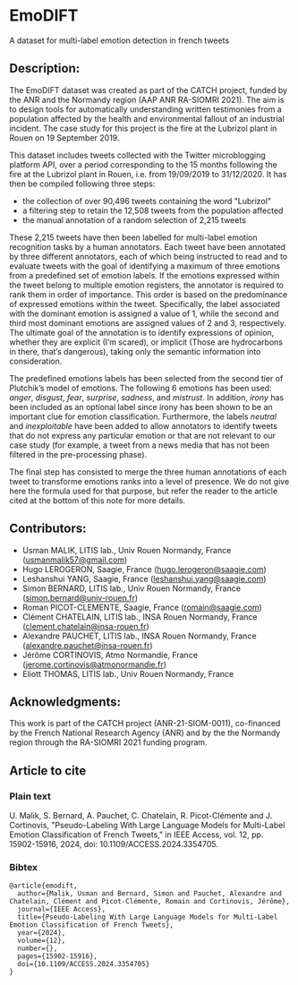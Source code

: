 # EmoDIFT
A dataset for multi-label emotion detection in french tweets

## Description:
The EmoDIFT dataset was created as part of the CATCH project, funded by the ANR and the Normandy region (AAP ANR RA-SIOMRI 2021). The aim is to design tools for automatically understanding written testimonies from a population affected by the health and environmental fallout of an industrial incident. The case study for this project is the fire at the Lubrizol plant in Rouen on 19 September 2019.

This dataset includes tweets collected with the Twitter microblogging platform API, over a period corresponding to the 15 months following the fire at the Lubrizol plant in Rouen, i.e. from 19/09/2019 to 31/12/2020. It has then be compiled following three steps:
- the collection of over 90,496 tweets containing the word "Lubrizol"
- a filtering step to retain the 12,508 tweets from the population affected
- the manual annotation of a random selection of 2,215 tweets

These 2,215 tweets have then been labelled for multi-label emotion recognition tasks by a human annotators. Each tweet have been annotated by three different annotators, each of which being instructed to read and to evaluate tweets with the goal of identifying a maximum of three emotions from a predefined set of emotion labels. If the emotions expressed within the tweet belong to multiple emotion registers, the annotator is required to rank them in order of importance. This order is based on the predominance of expressed emotions within the tweet. Specifically, the label associated with the dominant emotion is assigned a value of 1, while the second and third most dominant emotions are assigned values of 2 and 3, respectively. The ultimate goal of the annotation is to identify expressions of opinion, whether they are explicit (I’m scared), or implicit (Those are hydrocarbons in there, that’s dangerous), taking only the semantic information into consideration.

The predefined emotions labels has been selected from the second tier of Plutchik’s model of emotions. The following 6 emotions has been used: *anger*, *disgust*, *fear*, *surprise*, *sadness*, and *mistrust*. In addition, *irony* has been included as an optional label since irony has been shown to be an important clue for emotion classification. Furthermore, the labels *neutral* and *inexploitable* have been added to allow annotators to identify tweets that do not express any particular emotion or that are not relevant to our case study (for example, a tweet from a news media that has not been filtered in the pre-processing phase).

The final step has consisted to merge the three human annotations of each tweet to transforme emotions ranks into a level of presence. We do not give here the formula used for that purpose, but refer the reader to the article cited at the bottom of this note for more details.

## Contributors:
- Usman MALIK, LITIS lab., Univ Rouen Normandy, France (usmanmalik57@gmail.com)
- Hugo LEROGERON, Saagie, France (hugo.lerogeron@saagie.com)
- Leshanshui YANG, Saagie, France (leshanshui.yang@saagie.com)
- Simon BERNARD, LITIS lab., Univ Rouen Normandy, France (simon.bernard@univ-rouen.fr)
- Roman PICOT-CLEMENTE, Saagie, France (romain@saagie.com)
- Clément CHATELAIN, LITIS lab., INSA Rouen Normandy, France (clement.chatelain@insa-rouen.fr)
- Alexandre PAUCHET, LITIS lab., INSA Rouen Normandy, France (alexandre.pauchet@insa-rouen.fr)
- Jérôme CORTINOVIS, Atmo Normandie, France (jerome.cortinovis@atmonormandie.fr)
- Eliott THOMAS, LITIS lab., Univ Rouen Normandy, France

## Acknowledgments:
This work is part of the CATCH project (ANR-21-SIOM-0011), co-financed by the French National Research Agency (ANR) and by the the Normandy region through the RA-SIOMRI 2021 funding program.

## Article to cite
### Plain text
U. Malik, S. Bernard, A. Pauchet, C. Chatelain, R. Picot-Clémente and J. Cortinovis, "Pseudo-Labeling With Large Language Models for Multi-Label Emotion Classification of French Tweets," in IEEE Access, vol. 12, pp. 15902-15916, 2024, doi: 10.1109/ACCESS.2024.3354705. 

### Bibtex
````{verbatim}
@article{emodift,  
  author={Malik, Usman and Bernard, Simon and Pauchet, Alexandre and Chatelain, Clément and Picot-Clémente, Romain and Cortinovis, Jérôme},  
  journal={IEEE Access},  
  title={Pseudo-Labeling With Large Language Models for Multi-Label Emotion Classification of French Tweets},  
  year={2024},  
  volume={12},  
  number={},  
  pages={15902-15916},  
  doi={10.1109/ACCESS.2024.3354705}  
}
````
